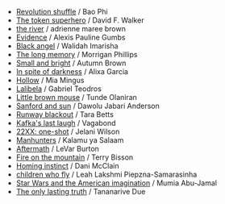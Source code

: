 
- [Revolution shuffle]() / Bao Phi
- [The token superhero]() / David F. Walker
- [the river]() / adrienne maree brown
- [Evidence]() / Alexis Pauline Gumbs
- [Black angel]() / Walidah Imarisha
- [The long memory]() / Morrigan Phillips
- [Small and bright]() / Autumn Brown
- [In spite of darkness]() / Alixa Garcia
- [Hollow]() / Mia Mingus
- [Lalibela]() / Gabriel Teodros
- [Little brown mouse]() / Tunde Olaniran
- [Sanford and sun]() / Dawolu Jabari Anderson
- [Runway blackout]() / Tara Betts
- [Kafka's last laugh]() / Vagabond
- [22XX: one-shot]() / Jelani Wilson
- [Manhunters]() / Kalamu ya Salaam
- [Aftermath]() / LeVar Burton
- [Fire on the mountain]() / Terry Bisson
- [Homing instinct]() / Dani McClain
- [children who fly]() / Leah Lakshmi Piepzna-Samarasinha
- [Star Wars and the American imagination]() / Mumia Abu-Jamal
- [The only lasting truth]() / Tananarive Due

